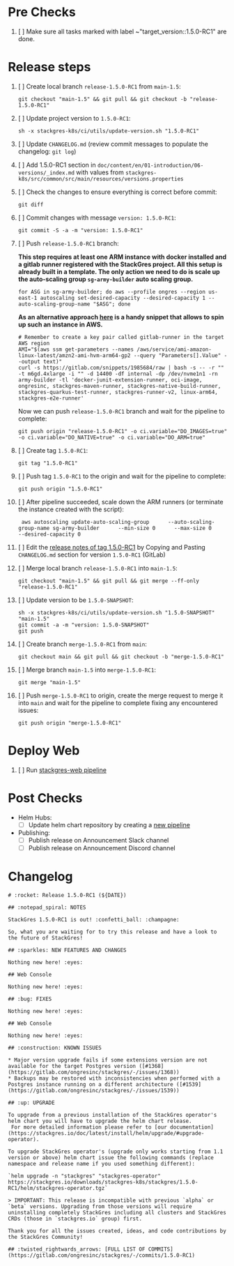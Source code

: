 <!--

Set title to:

```
Release StackGres 1.5.0-RC1
```

Generate template using the command:

```
sh stackgres-k8s/ci/utils/generate-release-template.sh $VERSION
```

-->

# Pre Checks

1. [ ] Make sure all tasks marked with label ~"target_version::1.5.0-RC1" are done.

# Release steps

1. [ ] Create local branch `release-1.5.0-RC1` from `main-1.5`:
    ```
    git checkout "main-1.5" && git pull && git checkout -b "release-1.5.0-RC1"
    ```
1. [ ] Update project version to `1.5.0-RC1`:
    ```
    sh -x stackgres-k8s/ci/utils/update-version.sh "1.5.0-RC1"
    ```
1. [ ] Update `CHANGELOG.md` (review commit messages to populate the changelog: `git log`)
1. [ ] Add 1.5.0-RC1 section in `doc/content/en/01-introduction/06-versions/_index.md` with values from `stackgres-k8s/src/common/src/main/resources/versions.properties`
1. [ ] Check the changes to ensure everything is correct before commit:
    ```
    git diff
    ```
1. [ ] Commit changes with message `version: 1.5.0-RC1`:
    ```
    git commit -S -a -m "version: 1.5.0-RC1"
    ```
1. [ ] Push `release-1.5.0-RC1` branch:

     **This step requires at least one ARM instance with docker installed and a gitlab runner registered with the StackGres project. All this setup is already built in a template. The only action we need to do is scale up the auto-scaling group `sg-army-builder` auto scaling group.** 

     ```
     for ASG in sg-army-builder; do aws --profile ongres --region us-east-1 autoscaling set-desired-capacity --desired-capacity 1 --auto-scaling-group-name "$ASG"; done
     ```

     **As an alternative approach [here](https://gitlab.com/snippets/1985684) is a handy snippet that allows to spin up such an instance in AWS.**
     ```
     # Remember to create a key pair called gitlab-runner in the target AWS region
     AMI="$(aws ssm get-parameters --names /aws/service/ami-amazon-linux-latest/amzn2-ami-hvm-arm64-gp2 --query "Parameters[].Value" --output text)"
     curl -s https://gitlab.com/snippets/1985684/raw | bash -s -- -r "" -t m6gd.4xlarge -i "" -d 14400 -df internal -dp /dev/nvme1n1 -rn army-builder -tl 'docker-junit-extension-runner, oci-image, ongresinc, stackgres-maven-runner, stackgres-native-build-runner, stackgres-quarkus-test-runner, stackgres-runner-v2, linux-arm64, stackgres-e2e-runner'
     ```

     Now we can push `release-1.5.0-RC1` branch and wait for the pipeline to complete:
    ```
    git push origin "release-1.5.0-RC1" -o ci.variable="DO_IMAGES=true" -o ci.variable="DO_NATIVE=true" -o ci.variable="DO_ARM=true"
    ```
1. [ ] Create tag `1.5.0-RC1`:
    ```
    git tag "1.5.0-RC1"
    ```
1. [ ] Push tag `1.5.0-RC1` to the origin and wait for the pipeline to complete:
    ```
    git push origin "1.5.0-RC1"
    ```
1. [ ] After pipeline succeeded, scale down the ARM runners (or terminate the instance created with the script):
    ```
     aws autoscaling update-auto-scaling-group      --auto-scaling-group-name sg-army-builder      --min-size 0      --max-size 0       --desired-capacity 0
    ```
1. [ ] Edit the [release notes of tag 1.5.0-RC1](https://gitlab.com/ongresinc/stackgres/-/releases/new?tag_name=1.5.0-RC1) by Copying and Pasting `CHANGELOG.md` section for version `1.5.0-RC1` (GitLab)
1. [ ] Merge local branch `release-1.5.0-RC1` into `main-1.5`:
    ```
    git checkout "main-1.5" && git pull && git merge --ff-only "release-1.5.0-RC1"
    ```
1. [ ] Update version to be `1.5.0-SNAPSHOT`:
    ```
    sh -x stackgres-k8s/ci/utils/update-version.sh "1.5.0-SNAPSHOT" "main-1.5"
    git commit -a -m "version: 1.5.0-SNAPSHOT"
    git push
    ```
1. [ ] Create branch `merge-1.5.0-RC1` from `main`:
    ```
    git checkout main && git pull && git checkout -b "merge-1.5.0-RC1"
    ```
1. [ ] Merge branch `main-1.5` into `merge-1.5.0-RC1`:
    ```
    git merge "main-1.5"
    ```
1. [ ] Push `merge-1.5.0-RC1` to origin, create the merge request to merge it into `main` and wait for the pipeline to complete fixing any encountered issues:
    ```
    git push origin "merge-1.5.0-RC1"
    ```

# Deploy Web

1. [ ] Run [stackgres-web pipeline](https://gitlab.com/ongresinc/web/stackgres/-/pipelines/new)

# Post Checks

* Helm Hubs:
  * [ ] Update helm chart repository by creating a [new pipeline](https://gitlab.com/ongresinc/helm-charts/-/pipelines/new)

* Publishing:
  * [ ] Publish release on Announcement Slack channel
  * [ ] Publish release on Announcement Discord channel

# Changelog

~~~
# :rocket: Release 1.5.0-RC1 (${DATE})

## :notepad_spiral: NOTES

StackGres 1.5.0-RC1 is out! :confetti_ball: :champagne: 

So, what you are waiting for to try this release and have a look to the future of StackGres! 

## :sparkles: NEW FEATURES AND CHANGES

Nothing new here! :eyes:

## Web Console

Nothing new here! :eyes:

## :bug: FIXES

Nothing new here! :eyes:

## Web Console

Nothing new here! :eyes:

## :construction: KNOWN ISSUES

* Major version upgrade fails if some extensions version are not available for the target Postgres version ([#1368](https://gitlab.com/ongresinc/stackgres/-/issues/1368)) 
* Backups may be restored with inconsistencies when performed with a Postgres instance running on a different architecture ([#1539](https://gitlab.com/ongresinc/stackgres/-/issues/1539))

## :up: UPGRADE

To upgrade from a previous installation of the StackGres operator's helm chart you will have to upgrade the helm chart release.
 For more detailed information please refer to [our documentation](https://stackgres.io/doc/latest/install/helm/upgrade/#upgrade-operator).

To upgrade StackGres operator's (upgrade only works starting from 1.1 version or above) helm chart issue the following commands (replace namespace and release name if you used something different):

`helm upgrade -n "stackgres" "stackgres-operator" https://stackgres.io/downloads/stackgres-k8s/stackgres/1.5.0-RC1/helm/stackgres-operator.tgz`

> IMPORTANT: This release is incompatible with previous `alpha` or `beta` versions. Upgrading from those versions will require uninstalling completely StackGres including all clusters and StackGres CRDs (those in `stackgres.io` group) first.

Thank you for all the issues created, ideas, and code contributions by the StackGres Community!

## :twisted_rightwards_arrows: [FULL LIST OF COMMITS](https://gitlab.com/ongresinc/stackgres/-/commits/1.5.0-RC1)
~~~

